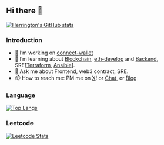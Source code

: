 ## Hi there 👋

[![Herrington's GitHub stats](https://github-readme-stats.vercel.app/api?username=plh97)](https://github.com/plh97)

### Introduction
- 🔭 I’m working on [connect-wallet](https://github.com/plh97/connect-wallet)
- 🌱 I’m learning about [Blockchain](https://roadmap.sh/blockchain), [eth-develop](https://www.udemy.com/course/ethereum-and-solidity-the-complete-developers-guide/) and [Backend](https://roadmap.sh/backend), SRE[[Terraform](https://terraform.io/), [Ansible](https://www.ansible.com/)].
- 💬 Ask me about Frontend, web3 contract, SRE.
- 📫 How to reach me: PM me on [X](https://twitter.com/plh_097)! or [Chat](https://c.plhh.org/), or [Blog](https://plhh.org/)


### Language

[![Top Langs](https://github-readme-stats.vercel.app/api/top-langs/?username=plh97&layout=compact)](https://github.com/plh97)


### Leetcode

[![Leetcode Stats](https://leetcard.jacoblin.cool/plh2)](https://leetcode.com/plh2)
